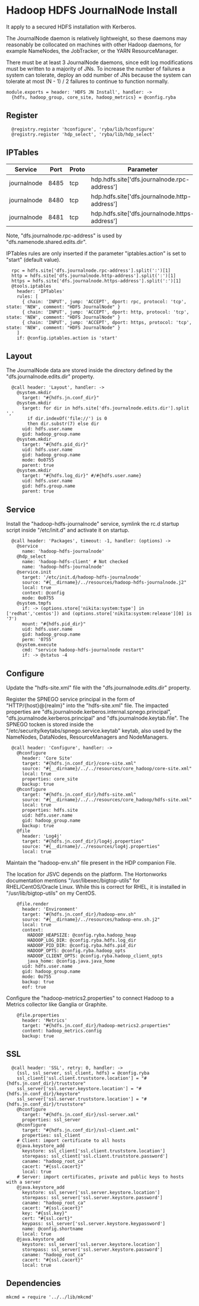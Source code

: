 # Hadoop HDFS JournalNode Install

It apply to a secured HDFS installation with Kerberos.

The JournalNode daemon is relatively lightweight, so these daemons may reasonably
be collocated on machines with other Hadoop daemons, for example NameNodes, the
JobTracker, or the YARN ResourceManager.

There must be at least 3 JournalNode daemons, since edit log modifications must
be written to a majority of JNs. To increase the number of failures a system
can tolerate, deploy an odd number of JNs because the system can tolerate at
most (N - 1) / 2 failures to continue to function normally.

    module.exports = header: 'HDFS JN Install', handler: ->
      {hdfs, hadoop_group, core_site, hadoop_metrics} = @config.ryba

## Register

      @registry.register 'hconfigure', 'ryba/lib/hconfigure'
      @registry.register 'hdp_select', 'ryba/lib/hdp_select'

## IPTables

| Service     | Port | Proto  | Parameter                                      |
|-------------|------|--------|------------------------------------------------|
| journalnode | 8485 | tcp    | hdp.hdfs.site['dfs.journalnode.rpc-address']   |
| journalnode | 8480 | tcp    | hdp.hdfs.site['dfs.journalnode.http-address']  |
| journalnode | 8481 | tcp    | hdp.hdfs.site['dfs.journalnode.https-address'] |

Note, "dfs.journalnode.rpc-address" is used by "dfs.namenode.shared.edits.dir".

IPTables rules are only inserted if the parameter "iptables.action" is set to
"start" (default value).

      rpc = hdfs.site['dfs.journalnode.rpc-address'].split(':')[1]
      http = hdfs.site['dfs.journalnode.http-address'].split(':')[1]
      https = hdfs.site['dfs.journalnode.https-address'].split(':')[1]
      @tools.iptables
        header: 'IPTables'
        rules: [
          { chain: 'INPUT', jump: 'ACCEPT', dport: rpc, protocol: 'tcp', state: 'NEW', comment: "HDFS JournalNode" }
          { chain: 'INPUT', jump: 'ACCEPT', dport: http, protocol: 'tcp', state: 'NEW', comment: "HDFS JournalNode" }
          { chain: 'INPUT', jump: 'ACCEPT', dport: https, protocol: 'tcp', state: 'NEW', comment: "HDFS JournalNode" }
        ]
        if: @config.iptables.action is 'start'

## Layout

The JournalNode data are stored inside the directory defined by the
"dfs.journalnode.edits.dir" property.

      @call header: 'Layout', handler: ->
        @system.mkdir
          target: "#{hdfs.jn.conf_dir}"
        @system.mkdir
          target: for dir in hdfs.site['dfs.journalnode.edits.dir'].split ','
            if dir.indexOf('file://') is 0
            then dir.substr(7) else dir
          uid: hdfs.user.name
          gid: hadoop_group.name
        @system.mkdir
          target: "#{hdfs.pid_dir}"
          uid: hdfs.user.name
          gid: hadoop_group.name
          mode: 0o0755
          parent: true
        @system.mkdir
          target: "#{hdfs.log_dir}" #/#{hdfs.user.name}
          uid: hdfs.user.name
          gid: hdfs.group.name
          parent: true

## Service

Install the "hadoop-hdfs-journalnode" service, symlink the rc.d startup script
inside "/etc/init.d" and activate it on startup.

      @call header: 'Packages', timeout: -1, handler: (options) ->
        @service
          name: 'hadoop-hdfs-journalnode'
        @hdp_select
          name: 'hadoop-hdfs-client' # Not checked
          name: 'hadoop-hdfs-journalnode'
        @service.init
          target: '/etc/init.d/hadoop-hdfs-journalnode'
          source: "#{__dirname}/../resources/hadoop-hdfs-journalnode.j2"
          local: true
          context: @config
          mode: 0o0755
        @system.tmpfs
          if: -> (options.store['nikita:system:type'] in ['redhat','centos']) and (options.store['nikita:system:release'][0] is '7')
          mount: "#{hdfs.pid_dir}"
          uid: hdfs.user.name
          gid: hadoop_group.name
          perm: '0755'
        @system.execute
          cmd: "service hadoop-hdfs-journalnode restart"
          if: -> @status -4

## Configure

Update the "hdfs-site.xml" file with the "dfs.journalnode.edits.dir" property.

Register the SPNEGO service principal in the form of "HTTP/{host}@{realm}" into
the "hdfs-site.xml" file. The impacted properties are
"dfs.journalnode.kerberos.internal.spnego.principal",
"dfs.journalnode.kerberos.principal" and "dfs.journalnode.keytab.file". The
SPNEGO tocken is stored inside the "/etc/security/keytabs/spnego.service.keytab"
keytab, also used by the NameNodes, DataNodes, ResourceManagers and
NodeManagers.

      @call header: 'Configure', handler: ->
        @hconfigure
          header: 'Core Site'
          target: "#{hdfs.jn.conf_dir}/core-site.xml"
          source: "#{__dirname}/../../resources/core_hadoop/core-site.xml"
          local: true
          properties: core_site
          backup: true
        @hconfigure
          target: "#{hdfs.jn.conf_dir}/hdfs-site.xml"
          source: "#{__dirname}/../../resources/core_hadoop/hdfs-site.xml"
          local: true
          properties: hdfs.site
          uid: hdfs.user.name
          gid: hadoop_group.name
          backup: true
        @file
          header: 'Log4j'
          target: "#{hdfs.jn.conf_dir}/log4j.properties"
          source: "#{__dirname}/../resources/log4j.properties"
          local: true

Maintain the "hadoop-env.sh" file present in the HDP companion File.

The location for JSVC depends on the platform. The Hortonworks documentation
mentions "/usr/libexec/bigtop-utils" for RHEL/CentOS/Oracle Linux. While this is
correct for RHEL, it is installed in "/usr/lib/bigtop-utils" on my CentOS.

        @file.render
          header: 'Environment'
          target: "#{hdfs.jn.conf_dir}/hadoop-env.sh"
          source: "#{__dirname}/../resources/hadoop-env.sh.j2"
          local: true
          context:
            HADOOP_HEAPSIZE: @config.ryba.hadoop_heap
            HADOOP_LOG_DIR: @config.ryba.hdfs.log_dir
            HADOOP_PID_DIR: @config.ryba.hdfs.pid_dir
            HADOOP_OPTS: @config.ryba.hadoop_opts
            HADOOP_CLIENT_OPTS: @config.ryba.hadoop_client_opts
            java_home: @config.java.java_home
          uid: hdfs.user.name
          gid: hadoop_group.name
          mode: 0o755
          backup: true
          eof: true

Configure the "hadoop-metrics2.properties" to connect Hadoop to a Metrics collector like Ganglia or Graphite.

        @file.properties
          header: 'Metrics'
          target: "#{hdfs.jn.conf_dir}/hadoop-metrics2.properties"
          content: hadoop_metrics.config
          backup: true

## SSL

      @call header: 'SSL', retry: 0, handler: ->
        {ssl, ssl_server, ssl_client, hdfs} = @config.ryba
        ssl_client['ssl.client.truststore.location'] = "#{hdfs.jn.conf_dir}/truststore"
        ssl_server['ssl.server.keystore.location'] = "#{hdfs.jn.conf_dir}/keystore"
        ssl_server['ssl.server.truststore.location'] = "#{hdfs.jn.conf_dir}/truststore"
        @hconfigure
          target: "#{hdfs.jn.conf_dir}/ssl-server.xml"
          properties: ssl_server
        @hconfigure
          target: "#{hdfs.jn.conf_dir}/ssl-client.xml"
          properties: ssl_client
        # Client: import certificate to all hosts
        @java.keystore_add
          keystore: ssl_client['ssl.client.truststore.location']
          storepass: ssl_client['ssl.client.truststore.password']
          caname: "hadoop_root_ca"
          cacert: "#{ssl.cacert}"
          local: true
        # Server: import certificates, private and public keys to hosts with a server
        @java.keystore_add
          keystore: ssl_server['ssl.server.keystore.location']
          storepass: ssl_server['ssl.server.keystore.password']
          caname: "hadoop_root_ca"
          cacert: "#{ssl.cacert}"
          key: "#{ssl.key}"
          cert: "#{ssl.cert}"
          keypass: ssl_server['ssl.server.keystore.keypassword']
          name: @config.shortname
          local: true
        @java.keystore_add
          keystore: ssl_server['ssl.server.keystore.location']
          storepass: ssl_server['ssl.server.keystore.password']
          caname: "hadoop_root_ca"
          cacert: "#{ssl.cacert}"
          local: true

## Dependencies

    mkcmd = require '../../lib/mkcmd'
